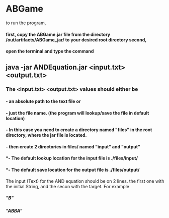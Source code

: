 # ABGame
to run the program, 
#### first, copy the ABGame.jar file from the directory /out/artifacts/ABGame_jar/ to your desired root directory second, 
#### open the terminal and type the command 
##   java -jar ANDEquation.jar <input.txt> <output.txt>

### The <input.txt> <output.txt> values should either be 
####     - an absolute path to the text file or 
####     - just the file name. (the program will lookup/save the file in default location) 
####     - In this case you need to create a directory named "files" in the root directory, where the jar file is located. 
####     - then create 2 directories in files/ named "input" and "output" 
####     *- The default lookup location for the input file is ./files/input/ 
####     *- The default save location for the output file is ./files/output/

The input (Text) for the AND equation should be on 2 lines. the first one with the initial String, and the secon with the target. For example

##### "B"
##### "ABBA"
